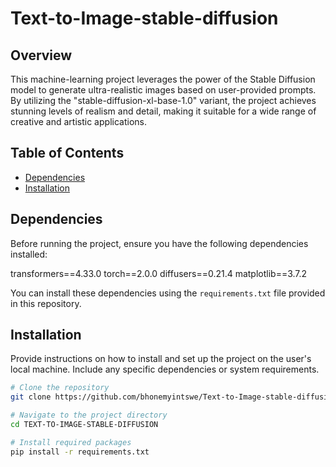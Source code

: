 # Text-to-Image-stable-diffusion

## Overview
This machine-learning project leverages the power of the Stable Diffusion model to generate ultra-realistic images based on user-provided prompts. By utilizing the "stable-diffusion-xl-base-1.0" variant, the project achieves stunning levels of realism and detail, making it suitable for a wide range of creative and artistic applications.

## Table of Contents

- [Dependencies](#dependencies)
- [Installation](#installation)

## Dependencies

Before running the project, ensure you have the following dependencies installed:

transformers==4.33.0
torch==2.0.0
diffusers==0.21.4
matplotlib==3.7.2

You can install these dependencies using the `requirements.txt` file provided in this repository.

## Installation

Provide instructions on how to install and set up the project on the user's local machine. Include any specific dependencies or system requirements.

```bash
# Clone the repository
git clone https://github.com/bhonemyintswe/Text-to-Image-stable-diffusion.git

# Navigate to the project directory
cd TEXT-TO-IMAGE-STABLE-DIFFUSION

# Install required packages
pip install -r requirements.txt
